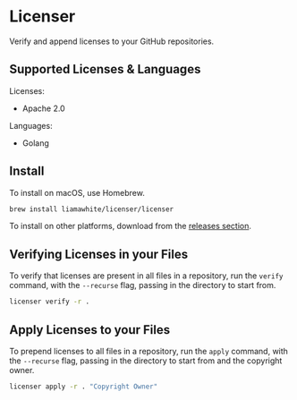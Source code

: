 # Licenser

Verify and append licenses to your GitHub repositories.

## Supported Licenses & Languages

Licenses:

- Apache 2.0

Languages:

- Golang

## Install

To install on macOS, use Homebrew.

```sh
brew install liamawhite/licenser/licenser
```

To install on other platforms, download from the [releases section](https://github.com/liamawhite/licenser/releases).

## Verifying Licenses in your Files

To verify that licenses are present in all files in a repository, run the `verify` command, with the `--recurse` flag, passing in the directory to start from.

```sh
licenser verify -r .
```

## Apply Licenses to your Files

To prepend licenses to all files in a repository, run the `apply` command, with the `--recurse` flag, passing in the directory to start from and the copyright owner.

```sh
licenser apply -r . "Copyright Owner"
```
